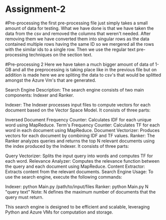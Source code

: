 # Assignment-2

#Pre-processing
the first pre-processing file just simply takes a small amount of data for testing. What we have done is that we have taken the data from the csv and removed the columns that weren't needed. After removing them we have converted them into singular rows as the data contained multiple rows having the same ID so we mergered all the rows with the similar ids to a single row. Then we use the regular text pre-processing techniques on the section text.

#Pre-processing 2
Here we have taken a much bigger amount of data of 1-GB and all the preprocessing is taking place like in the previous file but on addition is made here we are spliting the data to csv's that would be splitted amongst the Azure Vm's that are generated.

Search Engine Description:
The search engine consists of two main components: Indexer and Ranker.

Indexer:
The Indexer processes input files to compute vectors for each document based on the Vector Space Model. It consists of three parts:

Inversed Document Frequency Counter: Calculates IDF for each unique word using MapReduce.
Term's Frequency Counter: Calculates TF for each word in each document using MapReduce.
Document Vectorizer: Produces vectors for each document by combining IDF and TF values.
Ranker:
The Ranker analyzes queries and returns the top N relevant documents using the index produced by the Indexer. It consists of three parts:

Query Vectorizer: Splits the input query into words and computes TF for each word.
Relevance Analyzer: Computes the relevance function between the query and each document using MapReduce.
Content Extractor: Extracts content from the relevant documents.
Search Engine Usage:
To use the search engine, execute the following commands:

Indexer: python Main.py /path/to/input/files
Ranker: python Main.py N "query text"
Note: N defines the maximum number of documents that the query must return.

This search engine is designed to be efficient and scalable, leveraging Python and Azure VMs for computation and storage.





